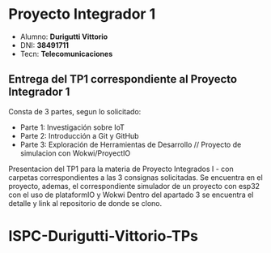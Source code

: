  # Proyecto Integrador 1

* Alumno: **Durigutti Vittorio**
* DNI: **38491711**
* Tecn: **Telecomunicaciones**

## Entrega del TP1 correspondiente al Proyecto Integrador 1 
Consta de 3 partes, segun lo solicitado:
* Parte 1: Investigación sobre IoT
* Parte 2: Introducción a Git y GitHub
* Parte 3: Exploración de Herramientas de Desarrollo // Proyecto de simulacion con Wokwi/ProyectIO 

Presentacion del TP1 para la materia de Proyecto Integrados I - con carpetas correspondientes a las 3 consignas solicitadas.
Se encuentra en el proyecto, ademas, el correspondiente simulador de un proyecto con esp32 con el uso de plataformIO y Wokwi
Dentro del apartado 3 se encuentra el detalle y link al repositorio de donde se clono. 
# ISPC-Durigutti-Vittorio-TPs
